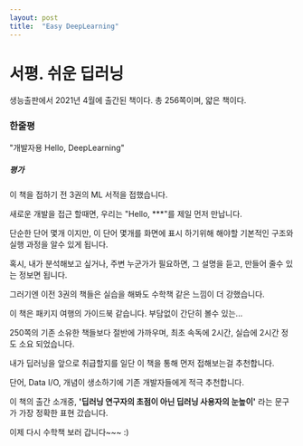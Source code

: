 ```yaml
---
layout: post
title:  "Easy DeepLearning"
---
```


# 서평. 쉬운 딥러닝

생능출판에서 2021년 4월에 출간된 책이다. 총 256쪽이며, 얇은 책이다.

[상세 정보]: http://www.yes24.com/Product/Goods/99552196	"미리보기"



### 한줄평

"개발자용 Hello, DeepLearning"



##### 평가

이 책을 접하기 전 3권의 ML 서적을 접했습니다.

새로운 개발을 접근 할때면, 우리는 "Hello, ***"를 제일 먼저 만납니다.

단순한 단어 몇개 이지만, 이 단어 몇개를 화면에 표시 하기위해 해야할 기본적인 구조와 실행 과정을 알수 있게 됩니다. 

혹시, 내가 분석해보고 싶거나, 주변  누군가가 필요하면, 그 설명을 듣고, 만들어 줄수 있는 정보면 됩니다.

그러기엔 이전 3권의 책들은 실습을 해봐도 수학책 같은 느낌이 더 강했습니다. 

이 책은 패키지 여행의 가이드북 같습니다. 부담없이 간단히 볼수 있는...

250쪽의 기존 소유한 책들보다 절반에 가까우며, 최초 속독에 2시간, 실습에 2시간 정도 소요 되었습니다.

내가 딥러닝을 앞으로 취급할지를 일단 이 책을 통해 먼저 접해보는걸 추천합니다. 

단어, Data I/O, 개념이 생소하기에 기존 개발자들에게 적극 추천합니다.

이 책의 출간 소개중, **'딥러닝 연구자의 초점이 아닌 딥러닝 사용자의 눈높이'** 라는 문구가 가장 정확한 표현 갔습니다.

이제 다시 수학책 보러 갑니다~~~  :)
